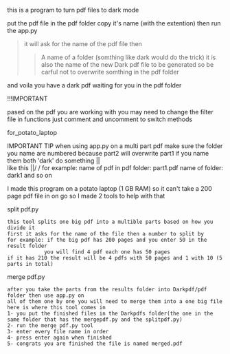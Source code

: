 this is a program to turn pdf files to dark mode

put the pdf file in the pdf folder copy it's name (with the extention) then run
the app.py
>it will ask for the name of the pdf file then
>>A name of a folder (somthing like dark would do the trick) it is also the
name of the new Dark pdf file to be generated so be carful not to overwrite somthing in the pdf folder

and voila you have a dark pdf waiting for you in the pdf folder


!!!IMPORTANT

pased on the pdf you are working with you may need to change the filter file in
functions just comment and uncomment to switch methods


for_potato_laptop

IMPORTANT TIP
    when using app.py on a multi part pdf make sure the folder you name are numbered
          because part2 will overwrite part1 if you name them both 'dark' do something
                     ||  
          like this \||/
                     \/
    for example: name of pdf in pdf folder: part1.pdf
                 name of folder: dark1
    and so on

I made this program on a potato laptop (1 GB RAM) so it can't take a 200 page pdf file
in on go so I made 2 tools to help with that

split pdf.py

    this tool splits one big pdf into a multible parts based on how you divide it
    first it asks for the name of the file then a number to split by
    for example: if the big pdf has 200 pages and you enter 50 in the result folder
                you will find 4 pdf each one has 50 pages
    if it has 210 the result will be 4 pdfs with 50 pages and 1 with 10 (5 parts in total)
merge pdf.py

    after you take the parts from the results folder into Darkpdf/pdf folder then use app.py on
    all of them one by one you will need to merge them into a one big file
    here is where this tool comes in
    1- you put the finished files in the Darkpdfs folder(the one in the same folder that has the mergepdf.py and the splitpdf.py)
    2- run the merge pdf.py tool
    3- enter every file name in order
    4- press enter again when finished
    5- congrats you are finished the file is named merged.pdf
